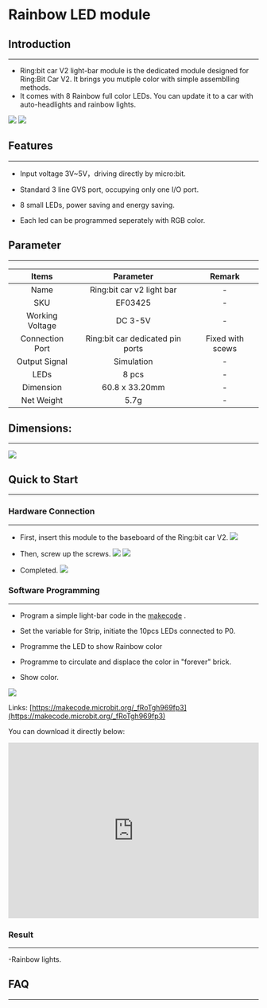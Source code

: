 # Rainbow LED module

## Introduction
---
- Ring:bit car V2 light-bar module is the dedicated module designed for Ring:Bit Car V2. It brings you mutiple color with simple assemblling methods.
- It comes with 8 Rainbow full color LEDs. You can update it to a car with auto-headlights and rainbow lights.

 ![](https://raw.githubusercontent.com/elecfreaks/learn-cn/master/microbitKit/ring_bit_v2/images/ring_bit_v2_Rainbow_01.jpg) ![](https://raw.githubusercontent.com/elecfreaks/learn-cn/master/microbitKit/ring_bit_v2/images/ring_bit_v2_Rainbow_02.jpg)

## Features
---
- Input voltage 3V~5V，driving directly by micro:bit.

- Standard 3 line GVS port, occupying only one I/O port.

- 8 small LEDs, power saving and energy saving.

- Each led can be programmed seperately with RGB color.

## Parameter
---

 Items | Parameter | Remark 
 :-: | :-: |:-:
 Name |Ring:bit car v2 light bar|-
 SKU|EF03425|-
 Working Voltage |DC 3-5V|-
 Connection Port |Ring:bit car dedicated pin ports|Fixed with scews
 Output Signal |Simulation|-
 LEDs |8 pcs|-
 Dimension |60.8 x 33.20mm|-
 Net Weight |5.7g|-


## Dimensions:
---

 ![](https://raw.githubusercontent.com/elecfreaks/learn-cn/master/microbitKit/ring_bit_v2/images/ring_bit_v2_Rainbow_03.png)

## Quick to Start

---
### Hardware Connection 

---

- First, insert this module to the baseboard of the Ring:bit car V2.
![](https://raw.githubusercontent.com/elecfreaks/learn-cn/master/microbitKit/ring_bit_v2/images/ring_bit_v2_Rainbow_04.gif)

- Then, screw up the screws.
 ![](https://raw.githubusercontent.com/elecfreaks/learn-cn/master/microbitKit/ring_bit_v2/images/ring_bit_v2_Rainbow_05.gif) ![](https://raw.githubusercontent.com/elecfreaks/learn-cn/master/microbitKit/ring_bit_v2/images/ring_bit_v2_Rainbow_06.gif)

- Completed.
 ![](https://raw.githubusercontent.com/elecfreaks/learn-cn/master/microbitKit/ring_bit_v2/images/ring_bit_v2_Rainbow_07.jpg)

### Software Programming
---

- Program a simple light-bar code in the [makecode](https://makecode.microbit.org/) .

- Set the variable for Strip, initiate the 10pcs LEDs connected to P0.
- Programme the LED to show Rainbow color
- Programme to circulate and displace the color in "forever" brick.
- Show color.

![](https://raw.githubusercontent.com/elecfreaks/learn-cn/master/microbitKit/ring_bit_v2/images/ring_bit_v2_Rainbow_08.png)

 Links: [https://makecode.microbit.org/_fRoTgh969fp3](https://makecode.microbit.org/_fRoTgh969fp3)

You can download it directly below:

 <div style="position:relative;height:0;padding-bottom:70%;overflow:hidden;"><iframe style="position:absolute;top:0;left:0;width:100%;height:100%;" src="https://makecode.microbit.org/#pub:_cg0JCtE5HHET" frameborder="0" sandbox="allow-popups allow-forms allow-scripts allow-same-origin"></iframe></div>

### Result
---
-Rainbow lights.

## FAQ
---
